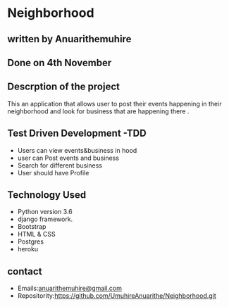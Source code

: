 # Neighborhood

##  written by Anuarithemuhire 
## Done on 4th November

## Descrption of the project
This an application that allows user to post their events happening in their neighborhood and look for business that are happening there . 

## Test Driven Development -TDD

* Users can view events&business in hood
* user can Post events and business
* Search for different business
* User should have Profile
## Technology  Used

* Python version 3.6 
* django framework.
* Bootstrap
* HTML & CSS
* Postgres 
* heroku

## contact
* Emails:anuarithemuhire@gmail.com
* Repositority:https://github.com/UmuhireAnuarithe/Neighborhood.git

